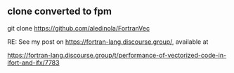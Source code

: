 ## clone converted to fpm

git clone https://github.com/aledinola/FortranVec


RE: See my post on https://fortran-lang.discourse.group/, available at 

   https://fortran-lang.discourse.group/t/performance-of-vectorized-code-in-ifort-and-ifx/7783
